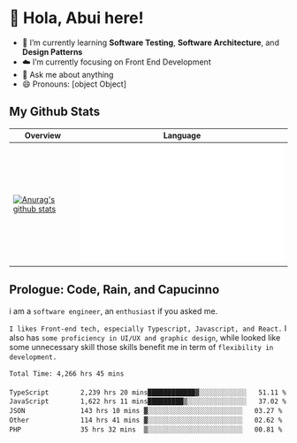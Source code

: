 # 👋 Hola, Abui here!

- 🌱 I’m currently learning **Software Testing**, **Software Architecture**, and **Design Patterns**
- ☁️ I’m currently focusing on Front End Development
- 💬 Ask me about anything
- 😄 Pronouns: [object Object]

## My Github Stats

| Overview | Language |
| --- | --- |
|[![Anurag's github stats](https://github-readme-stats.vercel.app/api?username=abui-am&count_private=true)](https://github.com/anuraghazra/github-readme-stats)|![Language](https://raw.githubusercontent.com/abui-am/stats/c6455f656dfce7acd3951e5ec5b25d72af0b2ee3/generated/languages.svg)|

## Prologue: Code, Rain, and Capucinno
i am a `software engineer`, an `enthusiast` if you asked me. 

`I likes Front-end tech, especially Typescript, Javascript, and React.` I also has `some proficiency in UI/UX and graphic design`, while looked like some unnecessary skill those skills benefit me in term of `flexibility in development.`


<!--START_SECTION:waka-->

```txt
Total Time: 4,266 hrs 45 mins

TypeScript        2,239 hrs 20 mins████████████▓░░░░░░░░░░░░   51.11 %
JavaScript        1,622 hrs 11 mins█████████▒░░░░░░░░░░░░░░░   37.02 %
JSON              143 hrs 10 mins ▓░░░░░░░░░░░░░░░░░░░░░░░░   03.27 %
Other             114 hrs 41 mins ▓░░░░░░░░░░░░░░░░░░░░░░░░   02.62 %
PHP               35 hrs 32 mins  ▒░░░░░░░░░░░░░░░░░░░░░░░░   00.81 %
```

<!--END_SECTION:waka-->
